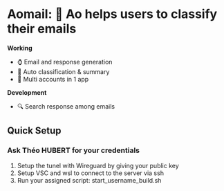 # Aomail: 🤖 Ao helps users to classify their emails

**Working**
- ⌚ Email and response generation
- 📑 Auto classification & summary
- 🔗 Multi accounts in 1 app

**Development**
- 🔍 Search response among emails

## Quick Setup

### Ask Théo HUBERT for your credentials
1) Setup the tunel with Wireguard by giving your public key
2) Setup VSC and wsl to connect to the server via ssh
3) Run your assigned script: start_username_build.sh
